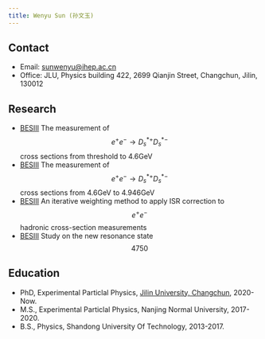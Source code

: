 ```yaml
---
title: Wenyu Sun (孙文玉)
---
```


## Contact
- Email: [sunwenyu@ihep.ac.cn](sunwenyu@ihep.ac.cn)
- Office: JLU, Physics building 422, 2699 Qianjin Street, Changchun, Jilin, 130012

## Research
- [BESIII](http://bes3.ihep.ac.cn)  The measurement of $$e^{+}e^{-}\rightarrow D_{s}^{*+}D_{s}^{*-}$$ cross sections from threshold to 4.6GeV
- [BESIII](http://bes3.ihep.ac.cn)  The measurement of $$e^{+}e^{-}\rightarrow D_{s}^{*+}D_{s}^{*-}$$ cross sections from 4.6GeV to 4.946GeV
- [BESIII](http://bes3.ihep.ac.cn)  An iterative weighting method to apply ISR correction to $$e^{+}e^{-}$$ hadronic cross-section measurements
- [BESIII](http://bes3.ihep.ac.cn)  Study on the new resonance state $$4750$$

## Education

- PhD, Experimental Particlal Physics, [Jilin University, Changchun](https://phy.jlu.edu.cn/), 2020-Now.
- M.S., Experimental Particlal Physics, Nanjing Normal University, 2017-2020.
- B.S., Physics, Shandong University Of Technology, 2013-2017.
